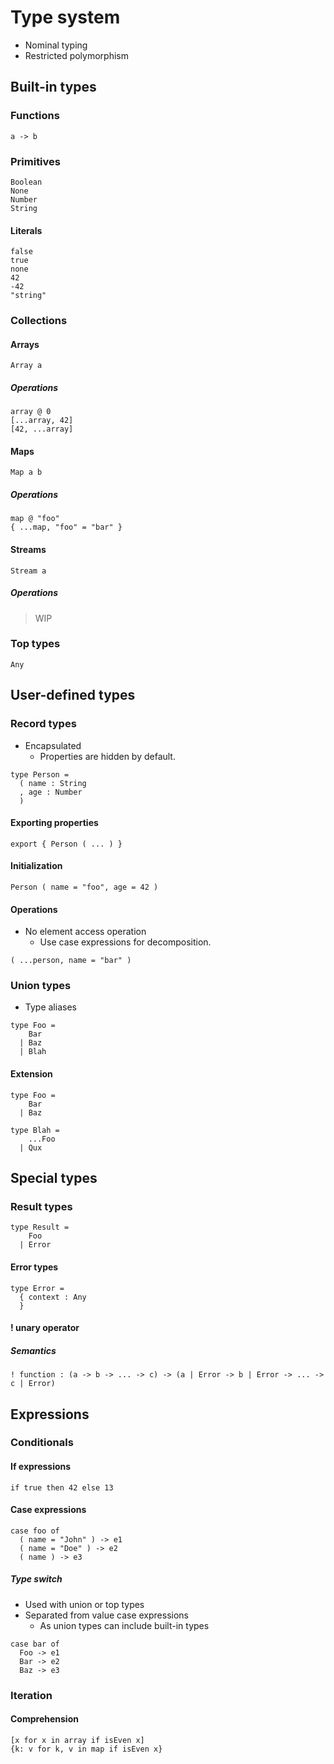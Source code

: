 # Type system

- Nominal typing
- Restricted polymorphism

## Built-in types

### Functions

```
a -> b
```

### Primitives

```
Boolean
None
Number
String
```

#### Literals

```
false
true
none
42
-42
"string"
```

### Collections

#### Arrays

```
Array a
```

##### Operations

```
array @ 0
[...array, 42]
[42, ...array]
```

#### Maps

```
Map a b
```

##### Operations

```
map @ "foo"
{ ...map, "foo" = "bar" }
```

#### Streams

```
Stream a
```

##### Operations

> WIP

### Top types

```
Any
```

## User-defined types

### Record types

- Encapsulated
  - Properties are hidden by default.

```
type Person =
  ( name : String
  , age : Number
  )
```

#### Exporting properties

```
export { Person ( ... ) }
```

#### Initialization

```
Person ( name = "foo", age = 42 )
```

#### Operations

- No element access operation
  - Use case expressions for decomposition.

```
( ...person, name = "bar" )
```

### Union types

- Type aliases

```
type Foo =
    Bar
  | Baz
  | Blah
```

#### Extension

```
type Foo =
    Bar
  | Baz

type Blah =
    ...Foo
  | Qux
```

## Special types

### Result types

```
type Result =
    Foo
  | Error
```

#### Error types

```
type Error =
  { context : Any
  }
```

#### ! unary operator

##### Semantics

```
! function : (a -> b -> ... -> c) -> (a | Error -> b | Error -> ... -> c | Error)
```

## Expressions

### Conditionals

#### If expressions

```
if true then 42 else 13
```

#### Case expressions

```
case foo of
  ( name = "John" ) -> e1
  ( name = "Doe" ) -> e2
  ( name ) -> e3
```

##### Type switch

- Used with union or top types
- Separated from value case expressions
  - As union types can include built-in types

```
case bar of
  Foo -> e1
  Bar -> e2
  Baz -> e3
```

### Iteration

#### Comprehension

```
[x for x in array if isEven x]
{k: v for k, v in map if isEven x}
```
